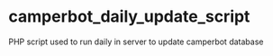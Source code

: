 # camperbot_daily_update_script
PHP script used to run daily in server to update camperbot database
